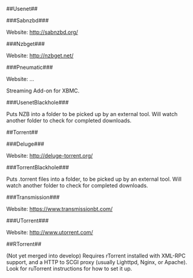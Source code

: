 ##Usenet##

###Sabnzbd###

Website: http://sabnzbd.org/

###Nzbget###

Website: http://nzbget.net/

###Pneumatic###

Website: ...

Streaming Add-on for XBMC.

###UsenetBlackhole###

Puts NZB into a folder to be picked up by an external tool.
Will watch another folder to check for completed downloads.

##Torrent##

###Deluge###

Website: http://deluge-torrent.org/

###TorrentBlackhole###

Puts .torrent files into a folder, to be picked up by an external tool.
Will watch another folder to check for completed downloads.

###Transmission###

Website: https://www.transmissionbt.com/

###UTorrent###

Website: http://www.utorrent.com/

##RTorrent##

(Not yet merged into develop)
Requires rTorrent installed with XML-RPC support, and a HTTP to SCGI proxy (usually Lighttpd, Nginx, or Apache). Look for ruTorrent instructions for how to set it up.